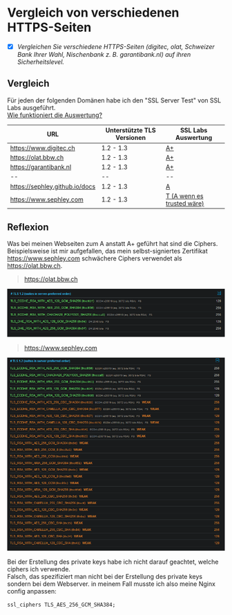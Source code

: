 # Vergleich von verschiedenen HTTPS-Seiten
- [x] *Vergleichen Sie verschiedene HTTPS-Seiten (digitec, olat, Schweizer Bank Ihrer Wahl, Nischenbank z. B. garantibank.nl) auf ihren Sicherheitslevel.*

## Vergleich

Für jeden der folgenden Domänen habe ich den "SSL Server Test" von SSL Labs ausgeführt.  
[Wie funktioniert die Auswertung?](https://github.com/ssllabs/research/wiki/SSL-Server-Rating-Guide)


| **URL**| **Unterstützte TLS Versionen**| **SSL Labs Auswertung**|
|--|--|--|
| <https://www.digitec.ch>| 1.2 - 1.3| [A+](https://www.ssllabs.com/ssltest/analyze.html?d=www.digitec.ch)|
| <https://olat.bbw.ch>| 1.2 - 1.3| [A+](https://www.ssllabs.com/ssltest/analyze.html?d=olat.bbw.ch)|
| <https://garantibank.nl>| 1.2 - 1.3| [A+](https://www.ssllabs.com/ssltest/analyze.html?d=garantibank.nl)|
|--|--|--|
| <https://sephley.github.io/docs>| 1.2 - 1.3| [A](https://www.ssllabs.com/ssltest/analyze.html?d=sephley.github.io)|
| <https://www.sephley.com>| 1.2 - 1.3| [T (A wenn es trusted wäre)](https://www.ssllabs.com/ssltest/analyze.html?d=www.sephley.com)|

## Reflexion
Was bei meinen Webseiten zum A anstatt A+ geführt hat sind die Ciphers.  
Beispielsweise ist mir aufgefallen, das mein selbst-signiertes Zertifikat <https://www.sephley.com> schwächere Ciphers verwendet als <https://olat.bbw.ch>.

><https://olat.bbw.ch>

![olat-bbw-ciphers](../images/ssllabs-olat-bbw.png)

><https://www.sephley.com>

![www-sephley-ciphers](../images/ssllabs-www-sephley.png)

Bei der Erstellung des private keys habe ich nicht darauf geachtet, welche ciphers ich verwende.  
Falsch, das spezifiziert man nicht bei der Erstellung des private keys sondern bei dem Webserver. in meinem Fall musste ich also meine Nginx config anpassen:
```
ssl_ciphers TLS_AES_256_GCM_SHA384;
```